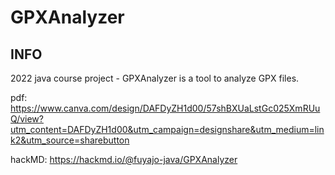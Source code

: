 # GPXAnalyzer

## INFO

2022 java course project - GPXAnalyzer is a tool to analyze GPX files.

pdf: https://www.canva.com/design/DAFDyZH1d00/57shBXUaLstGc025XmRUuQ/view?utm_content=DAFDyZH1d00&utm_campaign=designshare&utm_medium=link2&utm_source=sharebutton

hackMD: https://hackmd.io/@fuyajo-java/GPXAnalyzer
